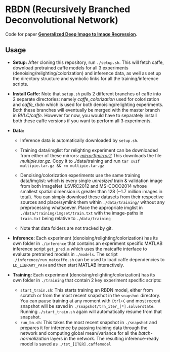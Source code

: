 # RBDN (Recursively Branched Deconvolutional Network)
Code for paper [**Generalized Deep Image to Image Regression**](https://arxiv.org/abs/1612.03268).

## Usage
- **Setup:** After cloning this repository, run `./setup.sh`. This will fetch caffe, download pretrained caffe models for all 3 experiments (denoising/relighting/colorization) and inference data, as well as set up the directory structure and symbolic links for all the training/inference scripts.
- **Install Caffe:** Note that `setup.sh` pulls 2 different branches of caffe into 2 separate directories: namely *caffe_colorization* used for colorization and *caffe_rbdn* which is used for both denoising/relighting experiments. Both these branches will eventually be merged with the master branch in *BVLC/caffe*. However for now, you would have to separately install both these caffe versions if you want to perform all 3 experiments.

- **Data:** 

  - Inference data is automatically downloaded by `setup.sh`.
  
  - Training data/imglist for relighting experiment can be downloaded from either of these mirrors: [*mirror1*](https://drive.google.com/file/d/0B3PoH3B39H2reWxzd3VDZDFVSlE/view?usp=sharing)/[*mirror2*](https://drive.google.com/file/d/0B4c0dYlyY36JY3EwWUo3Y2MtNm8/view?usp=sharing)
  This downloads the file *multipie.tar.gz*. Copy it to ./data/training and run `tar xvzf multipie.tar.gz && rm multipie.tar.gz`

  - Denoising/colorization experiments use the same training data/imglist: which is every single *unresized* train & validation image from both ImageNet ILSVRC2012 and MS-COCO2014 whose smallest spatial dimension is greater than 128 (~1.7 million images in total). You can simply download these datasets from their respective sources and place/symlink them within `./data/training/` without any preprocessing whatsoever. Place the appropriate imglist in `./data/training/imgset/train.txt` with the image-paths in `train.txt` being relative to `./data/training` 

  - Note that data folders are not tracked by git.

- **Inference:** Each experiment (denoising/relighting/colorization) has its own folder in `./inference` that contains an experiment specific MATLAB inference script `get_pred.m` which uses the matcaffe interface to evaluate pretrained models in `./models`. The script `./inference/run_matcaffe.sh` can be used to load caffe dependencies to `LD_LIBRARY_PATH` and then start MATLAB interactively.

- **Training:** Each experiment (denoising/relighting/colorization) has its own folder in `./training` that contain 2 key experiment specific scripts:
  - `start_train.sh`: This starts training an RBDN model, either from scratch or from the most recent snapshot in the `snapshot` directory. You can pause training at any moment with `Ctrl+C` and most recent snapshot will be saved in `./snapshot/trn_iter_[*].solverstate`. Running `./start_train.sh` again will automatically resume from that snapshot. 
  - `run_bn.sh`: This takes the most recent snapshot in `./snapshot` and prepares it for inference by passing training data through the network and computing global mean/variance for all the *batch-normalization* layers in the network. The resulting inference-ready model is saved as `./tst_[ITER].caffemodel`